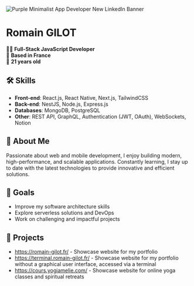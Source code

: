 ![Purple Minimalist App Developer New LinkedIn Banner](https://github.com/user-attachments/assets/5c528852-bdfc-41cf-8b9d-0eef033ebfed)
# Romain GILOT 
👨‍💻 **Full-Stack JavaScript Developer**  
📍 **Based in France**  
📅 **21 years old**  

## 🛠️ Skills  
- **Front-end**: React.js, React Native, Next.js, TailwindCSS  
- **Back-end**: NestJS, Node.js, Express.js  
- **Databases**: MongoDB, PostgreSQL  
- **Other**: REST API, GraphQL, Authentication (JWT, OAuth), WebSockets, Notion

## 🎯 About Me  
Passionate about web and mobile development, I enjoy building modern, high-performance, and scalable applications. Constantly learning, I stay up to date with the latest technologies to provide innovative and efficient solutions.  

## 🚀 Goals  
- Improve my software architecture skills  
- Explore serverless solutions and DevOps  
- Work on challenging and impactful projects  

## 📂 Projects
- https://romain-gilot.fr/ - Showcase website for my portfolio
- https://terminal.romain-gilot.fr/ - Showcase website for my portfolio without a graphical user interface, accessed via a terminal
- https://cours.yogiamelie.com/ - Showcase website for online yoga classes and spiritual retreats
